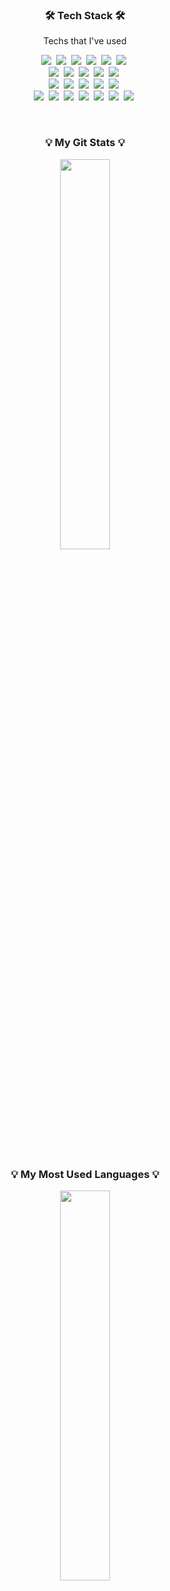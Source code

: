 
<h3 align="center">🛠 Tech Stack 🛠</h3>

<p align="center"> Techs that I've used </p>

<p align="center">
  <a href="#"><img src="https://img.shields.io/badge/Python-3766AB?style=flat-square&logo=Python&logoColor=white"></a>&nbsp 
  <a href="#"><img src="https://img.shields.io/badge/C-A8B9CC?style=flat-square&logo=C&logoColor=white"></a>&nbsp 
  <a href="#"><img src="https://img.shields.io/badge/C++-00599C?style=flat-square&logo=cplusplus&logoColor=white"></a>&nbsp 
  <a href="#"><img src="https://img.shields.io/badge/Java-007396?style=flat-square&logo=java&logoColor=white"></a>&nbsp 
  <a href="#"><img src="https://img.shields.io/badge/JavaScript-F7DF1E?style=flat-square&logo=javascript&logoColor=black"></a>&nbsp
  <a href="#"><img src="https://img.shields.io/badge/Dart-0175C2?style=flat-square&logo=dart&logoColor=white"></a>&nbsp 
  <br>
  <a href="#"><img src="https://img.shields.io/badge/Arduino-00979D?style=flat-square&logo=Arduino&logoColor=white"></a>&nbsp
  <a href="#"><img src="https://img.shields.io/badge/Django-092E20?style=flat-square&logo=Django&logoColor=white"></a>&nbsp 
  <a href="#"><img src="https://img.shields.io/badge/React-61DAFB?style=flat-square&logo=react&logoColor=black"></a>&nbsp 
  <a href="#"><img src="https://img.shields.io/badge/Flutter-02569B?style=flat-square&logo=flutter&logoColor=white"></a>&nbsp 
  <a href="#"><img src="https://img.shields.io/badge/TensorFlow-FF6F00?style=flat-square&logo=tensorflow&logoColor=white"></a>&nbsp 
  <br>
  <a href="#"><img src="https://img.shields.io/badge/Linux-FCC624?style=flat-square&logo=Linux&logoColor=white"></a>&nbsp 
  <a href="#"><img src="https://img.shields.io/badge/Docker-2496ED?style=flat-square&logo=Docker&logoColor=white"></a>&nbsp
  <a href="#"><img src="https://img.shields.io/badge/Kubernetes-326CE5?style=flat-square&logo=Kubernetes&logoColor=white"></a>&nbsp
  <a href="#"><img src="https://img.shields.io/badge/Jenkins-D24939?style=flat-square&logo=Jenkins&logoColor=white"></a>&nbsp 
  <a href="#"><img src="https://img.shields.io/badge/Ansible-EE0000?style=flat-square&logo=Ansible&logoColor=white"></a>&nbsp 
  <br>
  <a href="#"><img src="https://img.shields.io/badge/Git-F05032?style=flat-square&logo=git&logoColor=white"></a>&nbsp 
  <a href="#"><img src="https://img.shields.io/badge/html5-11B48A?style=flat-square&logo=HTML5&logoColor=white"></a>&nbsp 
  <a href="#"><img src="https://img.shields.io/badge/Mysql-E6B91E?style=flat-square&logo=MySql&logoColor=white"></a>&nbsp
  <a href="#"><img src="https://img.shields.io/badge/aws-333664?style=flat-square&logo=amazon-aws&logoColor=white"/></a>&nbsp 
  <a href="#"><img src="https://img.shields.io/badge/Notion-000000?style=flat-square&logo=Notion&logoColor=white"></a>&nbsp
  <a href="#"><img src="https://img.shields.io/badge/AI-4285F4?style=flat-square&logo=google&logoColor=white"></a>&nbsp
  <a href="#"><img src="https://img.shields.io/badge/Prompt_Engineering-FF5733?style=flat-square&logo=openai&logoColor=white"></a>&nbsp
</p>


<br>
<h3 align="center">💡 My Git Stats 💡</h3>
<p align="center">
  <a href="https://github.com/parlyresk">
    <img align="center" src="https://github-readme-stats.vercel.app/api?username=parlyresk&show_icons=true" width=40%>
  </a>
</p>
<br>

<h3 align="center">💡 My Most Used Languages 💡</h3>
<p align="center">
  <a href="https://github.com/parlyresk">
    <img align="center" src="https://github-readme-stats.vercel.app/api/top-langs/?username=parlyresk&layout=compact&show_icons=true&show_owner=true&hide_title=false&theme=nord" width=40%>
  </a>
</p>

